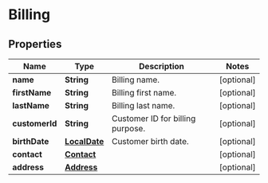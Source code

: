 

# Billing

## Properties

Name | Type | Description | Notes
------------ | ------------- | ------------- | -------------
**name** | **String** | Billing name. |  [optional]
**firstName** | **String** | Billing first name. |  [optional]
**lastName** | **String** | Billing last name. |  [optional]
**customerId** | **String** | Customer ID for billing purpose. |  [optional]
**birthDate** | [**LocalDate**](LocalDate.md) | Customer birth date. |  [optional]
**contact** | [**Contact**](Contact.md) |  |  [optional]
**address** | [**Address**](Address.md) |  |  [optional]



